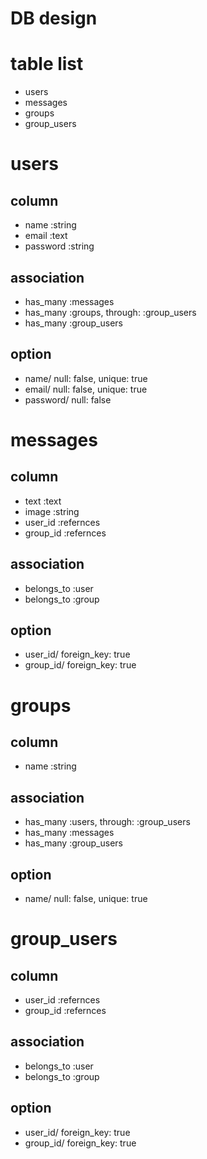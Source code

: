 DB design
====

# table list
* users
* messages
* groups
* group_users

# users
## column
* name :string
* email :text
* password :string
## association
* has_many :messages
* has_many :groups, through: :group_users
* has_many :group_users
## option
* name/ null: false, unique: true
* email/ null: false, unique: true
* password/ null: false

# messages
## column
* text :text
* image :string
* user_id :refernces
* group_id :refernces
## association
* belongs_to :user
* belongs_to :group
## option
* user_id/ foreign_key: true
* group_id/ foreign_key: true

# groups
## column
* name :string
## association
* has_many :users, through: :group_users
* has_many :messages
* has_many :group_users
## option
* name/ null: false, unique: true

# group_users
## column
* user_id :refernces
* group_id :refernces
## association
* belongs_to :user
* belongs_to :group
## option
* user_id/ foreign_key: true
* group_id/ foreign_key: true
